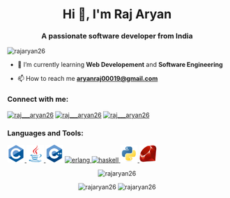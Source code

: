 <h1 align="center">Hi 👋, I'm Raj Aryan</h1>
<h3 align="center">A passionate software developer from India</h3>

<p align="left"> <img src="https://komarev.com/ghpvc/?username=rajaryan26&label=Profile%20views&color=0e75b6&style=flat" alt="rajaryan26" /> </p>

- 🌱 I’m currently learning **Web Developement** and **Software Engineering**

- 📫 How to reach me **aryanraj00019@gmail.com**

<h3 align="left">Connect with me:</h3>
<p align="left">
<a href="https://instagram.com/raj___aryan26" target="blank"><img align="center" src="https://raw.githubusercontent.com/rahuldkjain/github-profile-readme-generator/master/src/images/icons/Social/instagram.svg" alt="raj___aryan26" height="30" width="40" /></a>
<a href="https://www.linkedin.com/in/raj-aryan-8b6087217/" target="blank"><img align="center" src="https://raw.githubusercontent.com/rahuldkjain/github-profile-readme-generator/master/src/images/icons/Social/linked-in-alt.svg" alt="raj___aryan26" height="30" width="40" /></a>
<a href="https://www.facebook.com/profile.php?id=100011383329533" target="blank"><img align="center" src="https://raw.githubusercontent.com/rahuldkjain/github-profile-readme-generator/master/src/images/icons/Social/facebook.svg" alt="raj___aryan26" height="30" width="40" /></a>
</p>

<h3 align="left">Languages and Tools:</h3>
<p align="left"> <a href="https://www.cprogramming.com/" target="_blank" rel="noreferrer"> <img src="https://raw.githubusercontent.com/devicons/devicon/master/icons/c/c-original.svg" alt="c" width="40" height="40"/> </a> <a href="https://www.java.com" target="_blank" rel="noreferrer"> <img src="https://raw.githubusercontent.com/devicons/devicon/master/icons/java/java-original.svg" alt="java" width="40" height="40"/> </a>
<img src="https://raw.githubusercontent.com/devicons/devicon/master/icons/cplusplus/cplusplus-original.svg" alt="cplusplus" width="40" height="40"/> </a> <a href="https://www.erlang.org/" target="_blank" rel="noreferrer"> <img src="https://www.vectorlogo.zone/logos/erlang/erlang-official.svg" alt="erlang" width="40" height="40"/> </a> <a href="https://www.haskell.org/" target="_blank" rel="noreferrer"> <img src="https://upload.wikimedia.org/wikipedia/commons/1/1c/Haskell-Logo.svg" alt="haskell" width="40" height="40"/> </a> <a href="https://www.python.org" target="_blank" rel="noreferrer"> <img src="https://raw.githubusercontent.com/devicons/devicon/master/icons/python/python-original.svg" alt="python" width="40" height="40"/> </a> <a href="https://www.ruby-lang.org/en/" target="_blank" rel="noreferrer"> <img src="https://raw.githubusercontent.com/devicons/devicon/master/icons/ruby/ruby-original.svg" alt="ruby" width="40" height="40"/> </a></p>

<p align="center"><img width="50%" src="https://github-readme-stats.vercel.app/api/top-langs?username=rajaryan26&show_icons=true&locale=en&layout=compact&theme=radical" alt="rajaryan26"/></p>

<p align="center">
  <img width="48%" src="https://github-readme-stats.vercel.app/api?username=rajaryan26&show_icons=true&theme=tokyonight" alt="rajaryan26" />
	<img width="48%" src="https://github-readme-streak-stats.herokuapp.com/?user=rajaryan26&&theme=blue-green" alt="rajaryan26" />
</p>
